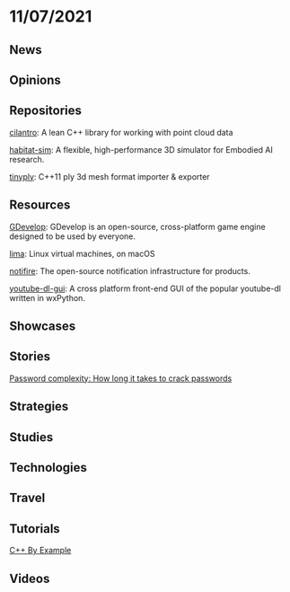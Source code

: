 # 11/07/2021

## News

## Opinions

## Repositories
[cilantro](https://github.com/kzampog/cilantro): A lean C++ library for working with point cloud data

[habitat-sim](https://github.com/facebookresearch/habitat-sim): A flexible, high-performance 3D simulator for Embodied AI research.

[tinyply](https://github.com/ddiakopoulos/tinyply): C++11 ply 3d mesh format importer & exporter

## Resources
[GDevelop](https://github.com/4ian/GDevelop): GDevelop is an open-source, cross-platform game engine designed to be used by everyone.

[lima](https://github.com/lima-vm/lima): Linux virtual machines, on macOS

[notifire](https://github.com/notifirehq/notifire): The open-source notification infrastructure for products.

[youtube-dl-gui](https://github.com/MrS0m30n3/youtube-dl-gui): A cross platform front-end GUI of the popular youtube-dl written in wxPython.

## Showcases


## Stories
[Password complexity: How long it takes to crack passwords](https://securityguide.me/issues/password-complexity-how-long-it-takes-to-crack-passwords)

## Strategies


## Studies

## Technologies

## Travel

## Tutorials
[C++ By Example](https://cppbyexample.com/)

## Videos
